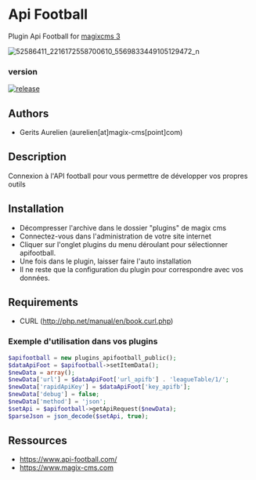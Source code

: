 # Api Football
Plugin Api Football for [magixcms 3](https://www.magix-cms.com)

![52586411_2216172558700610_5569833449105129472_n](https://user-images.githubusercontent.com/356674/66895434-17fc1a80-eff3-11e9-9270-ed6585b52ad2.png)

### version 

[![release](https://img.shields.io/github/release/magix-cms/apifootball.svg)](https://github.com/magix-cms/apifootball/releases/latest)

Authors
-------

* Gerits Aurelien (aurelien[at]magix-cms[point]com)

## Description
Connexion à l'API football pour vous permettre de développer vos propres outils

## Installation
 * Décompresser l'archive dans le dossier "plugins" de magix cms
 * Connectez-vous dans l'administration de votre site internet
 * Cliquer sur l'onglet plugins du menu déroulant pour sélectionner apifootball.
 * Une fois dans le plugin, laisser faire l'auto installation
 * Il ne reste que la configuration du plugin pour correspondre avec vos données.

Requirements
   ------------
   * CURL (http://php.net/manual/en/book.curl.php)
   
### Exemple d'utilisation dans vos plugins

```php
$apifootball = new plugins_apifootball_public();
$dataApiFoot = $apifootball->setItemData();
$newData = array();
$newData['url'] = $dataApiFoot['url_apifb'] . 'leagueTable/1/';
$newData['rapidApiKey'] = $dataApiFoot['key_apifb'];
$newData['debug'] = false;
$newData['method'] = 'json';
$setApi = $apifootball->getApiRequest($newData);
$parseJson = json_decode($setApi, true);
````
Ressources
 -----
  * https://www.api-football.com/
  * https://www.magix-cms.com
